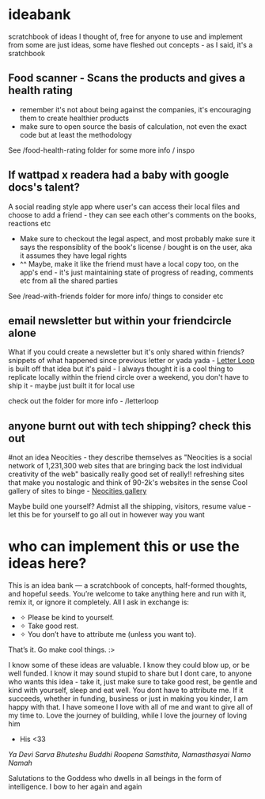 # ideabank
scratchbook of ideas I thought of, free for anyone to use and implement from
some are just ideas, some have fleshed out concepts - as I said, it's a sratchbook

## Food scanner - Scans the products and gives a health rating
- remember it's not about being against the companies, it's encouraging them to create healthier products
- make sure to open source the basis of calculation, not even the exact code but at least the methodology

See /food-health-rating folder for some more info / inspo

## If wattpad x readera had a baby with google docs's talent?
A social reading style app where user's can access their local files and choose to add a friend - they can see each other's comments on the books, reactions etc
- Make sure to checkout the legal aspect, and most probably make sure it says the responsiblity of the book's license / bought is on the user, aka it assumes they have legal rights
- ^^ Maybe, make it like the friend must have a local copy too, on the app's end - it's just maintaining state of progress of reading, comments etc from all the shared parties

See /read-with-friends folder for more info/ things to consider etc 

## email newsletter but within your friendcircle alone
What if you could create a newsletter but it's only shared within friends? snippets of what happened since previous letter or yada yada - [Letter Loop](https://www.letterloop.co/) is built off that idea but it's paid - I always thought it is a cool thing to replicate locally within the friend circle over a weekend, you don't have to ship it - maybe just built it for local use

check out the folder for more info - /letterloop
## anyone burnt out with tech shipping? check this out
#not an idea
Neocities - they describe themselves as "Neocities is a social network of 1,231,300 web sites that are bringing back the lost individual creativity of the web" 
basically really good set of really!! refreshing sites that make you nostalogic and think of 90-2k's websites in the sense
Cool gallery of sites to binge - [Neocities gallery](https://neocities.org/browse)

Maybe build one yourself? Admist all the shipping, visitors, resume value - let this be for yourself to go all out in however way you want
# who can implement this or use the ideas here?
This is an idea bank — a scratchbook of concepts, half-formed thoughts, and hopeful seeds.
You’re welcome to take anything here and run with it, remix it, or ignore it completely.
All I ask in exchange is:
- ✧ Please be kind to yourself.
- ✧ Take good rest.
- ✧ You don’t have to attribute me (unless you want to).

That’s it. Go make cool things. :>

I know some of these ideas are valuable. I know they could blow up, or be well funded. I know it may sound stupid to share but I dont care, to anyone who wants this idea - take it, just make sure to take good rest, be gentle and kind with yourself, sleep and eat well. You dont have to attribute me. If it succeeds, whether in funding, business or just in making you kinder, I am happy with that. I have someone I love with all of me and want to give all of my time to. Love the journey of building, while I love the journey of loving him 
- His <33

*Ya Devi Sarva Bhuteshu Buddhi Roopena Samsthita, Namasthasyai Namo Namah*

Salutations to the Goddess who dwells in all beings in the form of intelligence. I bow to her again and again
